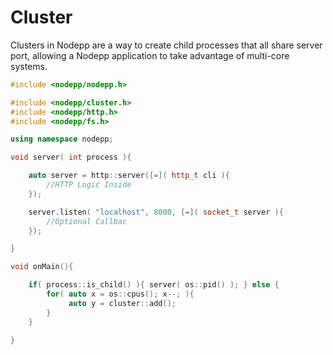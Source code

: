 # Cluster

Clusters in Nodepp are a way to create child processes that all share server port, allowing a Nodepp application to take advantage of multi-core systems.

```cpp
#include <nodepp/nodepp.h>

#include <nodepp/cluster.h>
#include <nodepp/http.h>
#include <nodepp/fs.h>

using namespace nodepp;

void server( int process ){

    auto server = http::server([=]( http_t cli ){ 
        //HTTP Logic Inside
    });

    server.listen( "localhost", 8000, [=]( socket_t server ){
        //Optional Callbac
    });

}

void onMain(){

    if( process::is_child() ){ server( os::pid() ); } else {
        for( auto x = os::cpus(); x--; ){
             auto y = cluster::add();
        }
    }

}
```